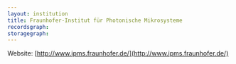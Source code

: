 ```yaml
---
layout: institution
title: Fraunhofer-Institut für Photonische Mikrosysteme
recordsgraph: 
storagegraph: 
---
```


Website: [http://www.ipms.fraunhofer.de/](http://www.ipms.fraunhofer.de/)
